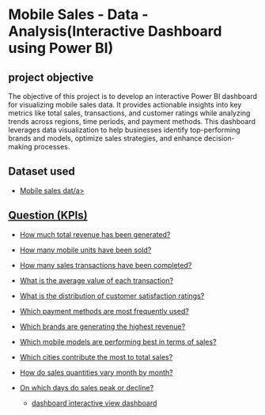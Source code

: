 # Mobile Sales - Data -Analysis(Interactive Dashboard using Power BI)
## project objective
The objective of this project is to develop an interactive Power BI dashboard for visualizing mobile sales data. It provides actionable insights into key metrics like total sales, transactions, and customer ratings while analyzing trends across regions, time periods, and payment methods. This dashboard leverages data visualization to help businesses identify top-performing brands and models, optimize sales strategies, and enhance decision-making processes.

## Dataset used
- <a href="https://github.com/sachinrathod02/Data-Analysis-Dashboard/blob/main/Mobile%20Sales%20Data.xlsx"> Mobile sales dat/a>

## Question (KPIs)
- How much total revenue has been generated?
- How many mobile units have been sold?
- How many sales transactions have been completed?
- What is the average value of each transaction?
- What is the distribution of customer satisfaction ratings?
- Which payment methods are most frequently used?
- Which brands are generating the highest revenue?
- Which mobile models are performing best in terms of sales?
- Which cities contribute the most to total sales?
- How do sales quantities vary month by month?
- On which days do sales peak or decline?

  - dashboard interactive <a href="https://github.com/sachinrathod02/Data-Analysis-Dashboard/blob/main/Mobile_sales-Dashboard.png">view dashboard</a>
